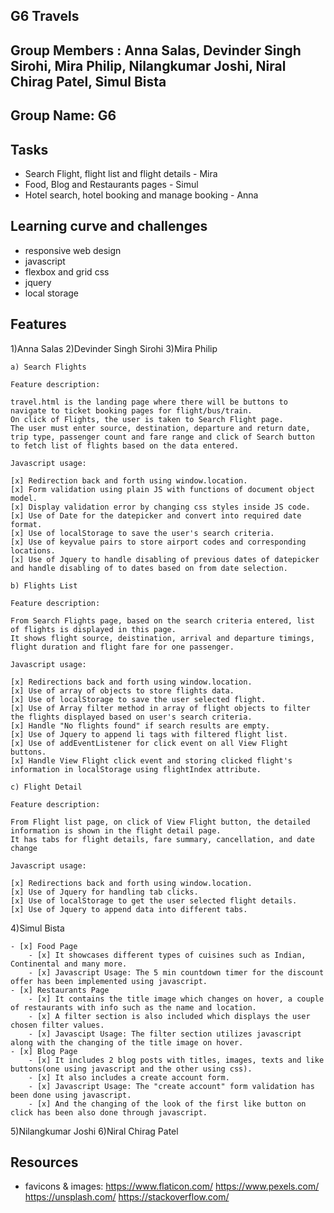 ## G6 Travels

## Group Members : Anna Salas, Devinder Singh Sirohi, Mira Philip, Nilangkumar Joshi, Niral Chirag Patel, Simul Bista

## Group Name: G6

## Tasks

- Search Flight, flight list and flight details - Mira
- Food, Blog and Restaurants pages - Simul
- Hotel search, hotel booking and manage booking - Anna
## Learning curve and challenges
- responsive web design
- javascript
- flexbox and grid css
- jquery
- local storage

## Features
1)Anna Salas
2)Devinder Singh Sirohi
3)Mira Philip

    a) Search Flights

    Feature description:

    travel.html is the landing page where there will be buttons to navigate to ticket booking pages for flight/bus/train.
    On click of Flights, the user is taken to Search Flight page. 
    The user must enter source, destination, departure and return date, trip type, passenger count and fare range and click of Search button to fetch list of flights based on the data entered.

    Javascript usage:

    [x] Redirection back and forth using window.location.
    [x] Form validation using plain JS with functions of document object model.
    [x] Display validation error by changing css styles inside JS code.
    [x] Use of Date for the datepicker and convert into required date format.
    [x] Use of localStorage to save the user's search criteria.
    [x] Use of keyvalue pairs to store airport codes and corresponding locations.
    [x] Use of Jquery to handle disabling of previous dates of datepicker and handle disabling of to dates based on from date selection.

    b) Flights List

    Feature description:

    From Search Flights page, based on the search criteria entered, list of flights is displayed in this page.
    It shows flight source, deistination, arrival and departure timings, flight duration and flight fare for one passenger.

    Javascript usage:

    [x] Redirections back and forth using window.location.
    [x] Use of array of objects to store flights data.
    [x] Use of localStorage to save the user selected flight.
    [x] Use of Array filter method in array of flight objects to filter the flights displayed based on user's search criteria.
    [x] Handle "No flights found" if search results are empty.
    [x] Use of Jquery to append li tags with filtered flight list.
    [x] Use of addEventListener for click event on all View Flight buttons.
    [x] Handle View Flight click event and storing clicked flight's information in localStorage using flightIndex attribute.

    c) Flight Detail

    Feature description:

    From Flight list page, on click of View Flight button, the detailed information is shown in the flight detail page. 
    It has tabs for flight details, fare summary, cancellation, and date change

    Javascript usage:

    [x] Redirections back and forth using window.location.
    [x] Use of Jquery for handling tab clicks.
    [x] Use of localStorage to get the user selected flight details.
    [x] Use of Jquery to append data into different tabs.


4)Simul Bista

    - [x] Food Page
        - [x] It showcases different types of cuisines such as Indian, Continental and many more.
        - [x] Javascript Usage: The 5 min countdown timer for the discount offer has been implemented using javascript.
    - [x] Restaurants Page
        - [x] It contains the title image which changes on hover, a couple of restaurants with info such as the name and location. 
        - [x] A filter section is also included which displays the user chosen filter values.
        - [x] Javascipt Usage: The filter section utilizes javascript along with the changing of the title image on hover.
    - [x] Blog Page
        - [x] It includes 2 blog posts with titles, images, texts and like buttons(one using javascript and the other using css). 
        - [x] It also includes a create account form.
        - [x] Javascript Usage: The "create account" form validation has been done using javascript. 
        - [x] And the changing of the look of the first like button on click has been also done through javascript.
        
5)Nilangkumar Joshi
6)Niral Chirag Patel
    
## Resources

- favicons & images: 
https://www.flaticon.com/
https://www.pexels.com/
https://unsplash.com/
https://stackoverflow.com/
